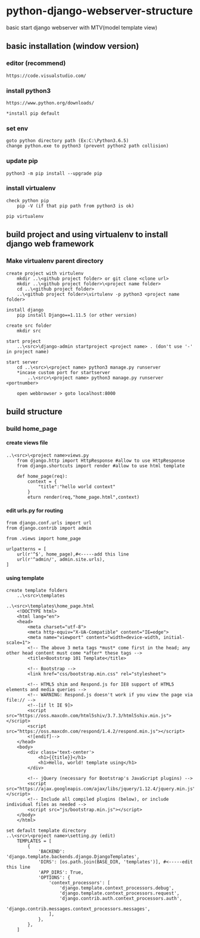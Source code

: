 # python-django-webserver-structure
basic start django webserver with MTV(model template view)

## basic installation (window version)
### editor (recommend)

    https://code.visualstudio.com/

### install python3

    https://www.python.org/downloads/

    *install pip default

### set env

    goto python directory path (Ex:C:\Python3.6.5)
    change python.exe to python3 (prevent python2 path collision)

### update pip

    python3 -m pip install --upgrade pip

### install virtualenv

    check python pip
        pip -V (if that pip path from python3 is ok)

    pip virtualenv

## build project and using virtualenv to install django web framework

### Make virtualenv parent directory
    
    create project with virtulenv
        mkdir ..\<github project folder> or git clone <clone url>
        mkdir ..\<github project folder>\<project name folder>
        cd ..\<github project folder>
        ..\<github project folder>\virtulenv -p python3 <project name folder>
    
    install django
        pip install Django==1.11.5 (or other version)
    
    create src folder
        mkdir src
    
    start project
        ..\<src>\django-admin startproject <project name> . (don't use '-' in project name)

    start server 
        cd ..\<src>\<project name> python3 manage.py runserver
        *incase custom port for startserver
            ..\<src>\<project name> python3 manage.py runserver <portnumber>

        open webbrowser > goto localhost:8000
        
## build structure
### build home_page
#### create views file
    
    ..\<src>\<project name>views.py
        from django.http import HttpResponse #allow to use HttpResponse
        from django.shortcuts import render #allow to use html template

        def home_page(req):
            context = {
                "title":"hello world context"
            }
            eturn render(req,"home_page.html",context)

#### edit urls.py for routing

    from django.conf.urls import url
    from django.contrib import admin

    from .views import home_page

    urlpatterns = [
        url(r'^$', home_page),#<-----add this line
        url(r'^admin/', admin.site.urls),
    ]

#### using template 

    create template folders
        ..\<src>\templates

    ..\<src>\templates\home_page.html
        <!DOCTYPE html>
        <html lang="en">
        <head>
            <meta charset="utf-8">
            <meta http-equiv="X-UA-Compatible" content="IE=edge">
            <meta name="viewport" content="width=device-width, initial-scale=1">
            <!-- The above 3 meta tags *must* come first in the head; any other head content must come *after* these tags -->
            <title>Bootstrap 101 Template</title>

            <!-- Bootstrap -->
            <link href="css/bootstrap.min.css" rel="stylesheet">

            <!-- HTML5 shim and Respond.js for IE8 support of HTML5 elements and media queries -->
            <!-- WARNING: Respond.js doesn't work if you view the page via file:// -->
            <!--[if lt IE 9]>
            <script src="https://oss.maxcdn.com/html5shiv/3.7.3/html5shiv.min.js"></script>
            <script src="https://oss.maxcdn.com/respond/1.4.2/respond.min.js"></script>
            <![endif]-->
        </head>
        <body>
            <div class='text-center'>
                <h1>{{title}}</h1>
                <h1>Hello, world! template using</h1>
            </div>

            <!-- jQuery (necessary for Bootstrap's JavaScript plugins) -->
            <script src="https://ajax.googleapis.com/ajax/libs/jquery/1.12.4/jquery.min.js"></script>
            <!-- Include all compiled plugins (below), or include individual files as needed -->
            <script src="js/bootstrap.min.js"></script>
        </body>
        </html>

    set default template directory
    ..\<src>\<project name>\setting.py (edit)
        TEMPLATES = [
            {
                'BACKEND': 'django.template.backends.django.DjangoTemplates',
                'DIRS': [os.path.join(BASE_DIR, 'templates')], #<-----edit this line
                'APP_DIRS': True,
                'OPTIONS': {
                    'context_processors': [
                        'django.template.context_processors.debug',
                        'django.template.context_processors.request',
                        'django.contrib.auth.context_processors.auth',
                        'django.contrib.messages.context_processors.messages',
                    ],
                },
            },
        ]